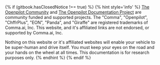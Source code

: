 {% if (gitbook.hasClosedNotice !== true) %}
{% hint style='info' %}
[The Openpilot Community](https://opc.ai) and [The Openpilot Documentation Project](https://docs.opc.ai/) are community funded and supported projects.
The "Comma", "Openpilot", "ChffrPlus", "EON", "Panda", and "Giraffe" are registered trademarks of Comma.ai, Inc.  This website, and it's affiliated links are not endorsed, or supported by Comma.ai, Inc.

Nothing on this website or it's affiliated websites will enable your vehicle to be super-human and drive itself.  You must keep your eyes on the road and your hands on the wheel at all times.  This documentation is for research purposes only.
{% endhint %}
{% endif %}